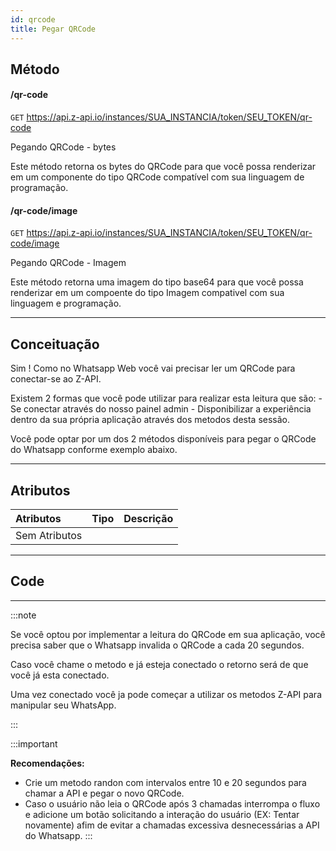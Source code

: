 ```yaml
---
id: qrcode
title: Pegar QRCode
---
```


## Método

#### /qr-code

`GET` https://api.z-api.io/instances/SUA_INSTANCIA/token/SEU_TOKEN/qr-code

Pegando QRCode - bytes

Este método retorna os bytes do QRCode para que você possa renderizar em um componente do tipo QRCode compatível com sua linguagem de programação.

#### /qr-code/image

`GET` https://api.z-api.io/instances/SUA_INSTANCIA/token/SEU_TOKEN/qr-code/image

Pegando QRCode - Imagem

Este método retorna uma imagem do tipo base64 para que você possa renderizar em um compoente do tipo Imagem compativel com sua linguagem e programação.

---

## Conceituação

Sim ! Como no Whatsapp Web você vai precisar ler um QRCode para conectar-se ao Z-API.

Existem 2 formas que você pode utilizar para realizar esta leitura que são: - Se conectar através do nosso painel admin - Disponibilizar a experiência dentro da sua própria aplicação através dos metodos desta sessão.

Você pode optar por um dos 2 métodos disponíveis para pegar o QRCode do Whatsapp conforme exemplo abaixo.

---

## Atributos

| Atributos     | Tipo | Descrição |
| :------------ | :--: | :-------- |
| Sem Atributos |      |           |

---

## Code

---

:::note

Se você optou por implementar a leitura do QRCode em sua aplicação, você precisa saber que o Whatsapp invalida o QRCode a cada 20 segundos.

Caso você chame o metodo e já esteja conectado o retorno será de que você já esta conectado.

Uma vez conectado você ja pode começar a utilizar os metodos Z-API para manipular seu WhatsApp.

:::

:::important

**Recomendações:**

- Crie um metodo randon com intervalos entre 10 e 20 segundos para chamar a API e pegar o novo QRCode.
- Caso o usuário não leia o QRCode após 3 chamadas interrompa o fluxo e adicione um botão solicitando a interação do usuário (EX: Tentar novamente) afim de evitar a chamadas excessiva desnecessárias a API do Whatsapp. :::
